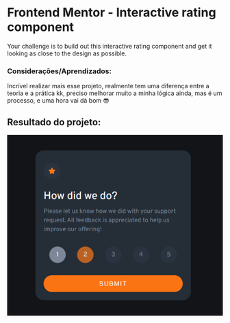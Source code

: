 # Frontend Mentor - Interactive rating component

Your challenge is to build out this interactive rating component and get it looking as close to the design as possible.

### Considerações/Aprendizados:

Incrível realizar mais esse projeto, realmente tem uma diferença entre a teoria e a prática kk, preciso melhorar muito a minha lógica ainda, mas é um processo, e uma hora vai dá bom 😎
## Resultado do projeto:
<a href="https://www.linkedin.com/feed/update/urn:li:activity:6949052698033831936/" target="_blank"><img src="src/images/printscreen-interactive-rating.png"></a>